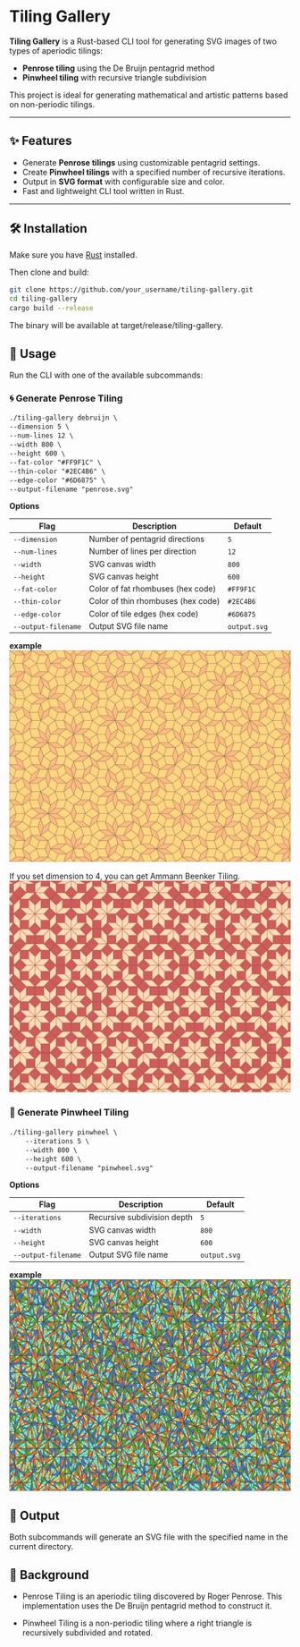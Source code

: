 # Tiling Gallery

**Tiling Gallery** is a Rust-based CLI tool for generating SVG images of two types of aperiodic tilings:

- **Penrose tiling** using the De Bruijn pentagrid method
- **Pinwheel tiling** with recursive triangle subdivision

This project is ideal for generating mathematical and artistic patterns based on non-periodic tilings.

---

## ✨ Features

- Generate **Penrose tilings** using customizable pentagrid settings.
- Create **Pinwheel tilings** with a specified number of recursive iterations.
- Output in **SVG format** with configurable size and color.
- Fast and lightweight CLI tool written in Rust.

---

## 🛠 Installation

Make sure you have [Rust](https://www.rust-lang.org/tools/install) installed.

Then clone and build:

```bash
git clone https://github.com/your_username/tiling-gallery.git
cd tiling-gallery
cargo build --release
```
The binary will be available at target/release/tiling-gallery.

## 🚀 Usage
Run the CLI with one of the available subcommands:
### 🌀 Generate Penrose Tiling
```
./tiling-gallery debruijn \
--dimension 5 \
--num-lines 12 \
--width 800 \
--height 600 \
--fat-color "#FF9F1C" \
--thin-color "#2EC4B6" \
--edge-color "#6D6875" \
--output-filename "penrose.svg"
```
**Options**

| Flag                | Description                        | Default      |
| ------------------- | ---------------------------------- | ------------ |
| `--dimension`       | Number of pentagrid directions     | `5`          |
| `--num-lines`       | Number of lines per direction      | `12`         |
| `--width`           | SVG canvas width                   | `800`        |
| `--height`          | SVG canvas height                  | `600`        |
| `--fat-color`       | Color of fat rhombuses (hex code)  | `#FF9F1C`    |
| `--thin-color`      | Color of thin rhombuses (hex code) | `#2EC4B6`    |
| `--edge-color`      | Color of tile edges (hex code)     | `#6D6875`    |
| `--output-filename` | Output SVG file name               | `output.svg` |

**example**
![penrose tiling](examples/penrose.svg)  

If you set dimension to 4, you can get Ammann Beenker Tiling.
![ammann beenker tiling](examples/ammann-beenker.svg)

### 🧩 Generate Pinwheel Tiling
```
./tiling-gallery pinwheel \
    --iterations 5 \
    --width 800 \
    --height 600 \
    --output-filename "pinwheel.svg"

```
**Options**

| Flag                | Description                 | Default      |
| ------------------- | --------------------------- | ------------ |
| `--iterations`      | Recursive subdivision depth | `5`          |
| `--width`           | SVG canvas width            | `800`        |
| `--height`          | SVG canvas height           | `600`        |
| `--output-filename` | Output SVG file name        | `output.svg` |

**example**
![pinwheel tiling](examples/pinwheel.svg)

## 📁 Output
Both subcommands will generate an SVG file with the specified name in the current directory.

## 🧠 Background
- Penrose Tiling is an aperiodic tiling discovered by Roger Penrose. This implementation uses the De Bruijn pentagrid method to construct it.

- Pinwheel Tiling is a non-periodic tiling where a right triangle is recursively subdivided and rotated.

